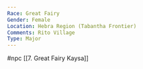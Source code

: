 ```yaml
---
Race: Great Fairy
Gender: Female
Location: Hebra Region (Tabantha Frontier)
Comments: Rito Village
Type: Major
---
```

#npc [[7. Great Fairy Kaysa]]

